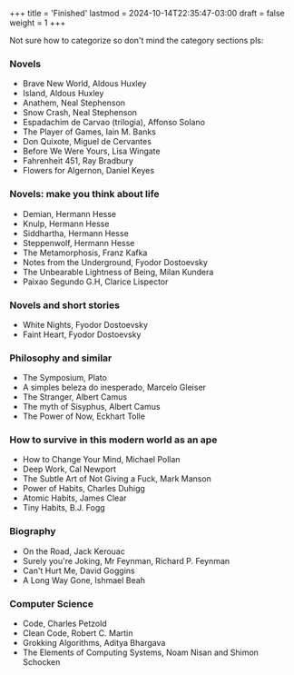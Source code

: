 +++
title = 'Finished'
lastmod = 2024-10-14T22:35:47-03:00
draft = false
weight = 1
+++

Not sure how to categorize so don't mind the category sections pls:

### Novels

- Brave New World, Aldous Huxley
- Island, Aldous Huxley
- Anathem, Neal Stephenson
- Snow Crash, Neal Stephenson
- Espadachim de Carvao (trilogia), Affonso Solano
- The Player of Games, Iain M. Banks
- Don Quixote, Miguel de Cervantes
- Before We Were Yours, Lisa Wingate
- Fahrenheit 451, Ray Bradbury
- Flowers for Algernon, Daniel Keyes

### Novels: make you think about life

- Demian, Hermann Hesse
- Knulp, Hermann Hesse
- Siddhartha, Hermann Hesse
- Steppenwolf, Hermann Hesse
- The Metamorphosis, Franz Kafka
- Notes from the Underground, Fyodor Dostoevsky
- The Unbearable Lightness of Being, Milan Kundera
- Paixao Segundo G.H, Clarice Lispector

### Novels and short stories

- White Nights, Fyodor Dostoevsky
- Faint Heart, Fyodor Dostoevsky

### Philosophy and similar

- The Symposium, Plato
- A simples beleza do inesperado, Marcelo Gleiser
- The Stranger, Albert Camus
- The myth of Sisyphus, Albert Camus
- The Power of Now, Eckhart Tolle

### How to survive in this modern world as an ape

- How to Change Your Mind, Michael Pollan
- Deep Work, Cal Newport
- The Subtle Art of Not Giving a Fuck, Mark Manson
- Power of Habits, Charles Duhigg
- Atomic Habits, James Clear
- Tiny Habits, B.J. Fogg

### Biography

- On the Road, Jack Kerouac
- Surely you're Joking, Mr Feynman, Richard P. Feynman
- Can't Hurt Me, David Goggins
- A Long Way Gone, Ishmael Beah

### Computer Science

- Code, Charles Petzold
- Clean Code, Robert C. Martin
- Grokking Algorithms, Aditya Bhargava
- The Elements of Computing Systems, Noam Nisan and Shimon Schocken
